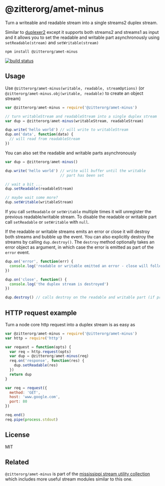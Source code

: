 # @zitterorg/amet-minus

Turn a writeable and readable stream into a single streams2 duplex stream.

Similar to [duplexer2](https://github.com/deoxxa/duplexer2) except it supports both streams2 and streams1 as input
and it allows you to set the readable and writable part asynchronously using `setReadable(stream)` and `setWritable(stream)`

```
npm install @zitterorg/amet-minus
```

[![build status](http://img.shields.io/travis/mafintosh/@zitterorg/amet-minus.svg?style=flat)](http://travis-ci.org/mafintosh/@zitterorg/amet-minus)

## Usage

Use `@zitterorg/amet-minus(writable, readable, streamOptions)` (or `@zitterorg/amet-minus.obj(writable, readable)` to create an object stream)

``` js
var @zitterorg/amet-minus = require('@zitterorg/amet-minus')

// turn writableStream and readableStream into a single duplex stream
var dup = @zitterorg/amet-minus(writableStream, readableStream)

dup.write('hello world') // will write to writableStream
dup.on('data', function(data) {
  // will read from readableStream
})
```

You can also set the readable and writable parts asynchronously

``` js
var dup = @zitterorg/amet-minus()

dup.write('hello world') // write will buffer until the writable
                         // part has been set

// wait a bit ...
dup.setReadable(readableStream)

// maybe wait some more?
dup.setWritable(writableStream)
```

If you call `setReadable` or `setWritable` multiple times it will unregister the previous readable/writable stream.
To disable the readable or writable part call `setReadable` or `setWritable` with `null`.

If the readable or writable streams emits an error or close it will destroy both streams and bubble up the event.
You can also explicitly destroy the streams by calling `dup.destroy()`. The `destroy` method optionally takes an
error object as argument, in which case the error is emitted as part of the `error` event.

``` js
dup.on('error', function(err) {
  console.log('readable or writable emitted an error - close will follow')
})

dup.on('close', function() {
  console.log('the duplex stream is destroyed')
})

dup.destroy() // calls destroy on the readable and writable part (if present)
```

## HTTP request example

Turn a node core http request into a duplex stream is as easy as

``` js
var @zitterorg/amet-minus = require('@zitterorg/amet-minus')
var http = require('http')

var request = function(opts) {
  var req = http.request(opts)
  var dup = @zitterorg/amet-minus(req)
  req.on('response', function(res) {
    dup.setReadable(res)
  })
  return dup
}

var req = request({
  method: 'GET',
  host: 'www.google.com',
  port: 80
})

req.end()
req.pipe(process.stdout)
```

## License

MIT

## Related

`@zitterorg/amet-minus` is part of the [mississippi stream utility collection](https://github.com/maxogden/mississippi) which includes more useful stream modules similar to this one.
